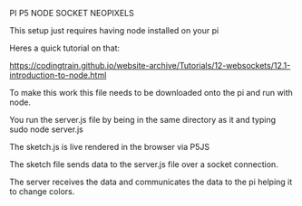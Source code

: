 PI P5 NODE SOCKET NEOPIXELS 


This setup just requires having node installed on your pi

Heres a quick tutorial on that: 

https://codingtrain.github.io/website-archive/Tutorials/12-websockets/12.1-introduction-to-node.html


To make this work this file needs to be downloaded onto the pi and run with node.

You run the server.js file by being in the same directory as it and typing      sudo node server.js     

The sketch.js is live rendered in the browser via P5JS

The sketch file sends data to the server.js file over a socket connection.

The server receives the data and communicates the data to the pi helping it to change colors.
